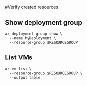 #Verify created resources

## Show deployment group

```
az deployment group show \
  --name MyDeployment \
  --resource-group $RESOURCEGROUP
```

## List VMs

```
az vm list \
  --resource-group $RESOURCEGROUP \
  --output table
```
